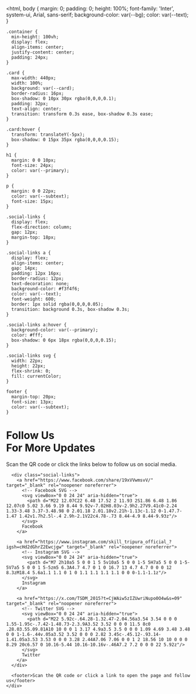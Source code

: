 <html, body {
      margin: 0;
      padding: 0;
      height: 100%;
      font-family: 'Inter', system-ui, Arial, sans-serif;
      background-color: var(--bg);
      color: var(--text);
    }

    .container {
      min-height: 100vh;
      display: flex;
      align-items: center;
      justify-content: center;
      padding: 24px;
    }

    .card {
      max-width: 440px;
      width: 100%;
      background: var(--card);
      border-radius: 16px;
      box-shadow: 0 10px 30px rgba(0,0,0,0.1);
      padding: 32px;
      text-align: center;
      transition: transform 0.3s ease, box-shadow 0.3s ease;
    }

    .card:hover {
      transform: translateY(-5px);
      box-shadow: 0 15px 35px rgba(0,0,0,0.15);
    }

    h1 {
      margin: 0 0 10px;
      font-size: 24px;
      color: var(--primary);
    }

    p {
      margin: 0 0 22px;
      color: var(--subtext);
      font-size: 15px;
    }

    .social-links {
      display: flex;
      flex-direction: column;
      gap: 12px;
      margin-top: 18px;
    }

    .social-links a {
      display: flex;
      align-items: center;
      gap: 14px;
      padding: 12px 16px;
      border-radius: 12px;
      text-decoration: none;
      background-color: #f3f4f6;
      color: var(--text);
      font-weight: 600;
      border: 1px solid rgba(0,0,0,0.05);
      transition: background 0.3s, box-shadow 0.3s;
    }

    .social-links a:hover {
      background-color: var(--primary);
      color: #fff;
      box-shadow: 0 6px 18px rgba(0,0,0,0.15);
    }

    .social-links svg {
      width: 22px;
      height: 22px;
      flex-shrink: 0;
      fill: currentColor;
    }

    footer {
      margin-top: 20px;
      font-size: 13px;
      color: var(--subtext);
    }
  </style>
</head>
<body>
  <div class="container">
    <div class="card">
      <h1>Follow Us 
	  <br> For More Updates
	  </h1>
      <p>Scan the QR code or click the links below to follow us on social media.</p>

      <div class="social-links">
        <a href="https://www.facebook.com/share/19xVVwmsvV/" target="_blank" rel="noopener noreferrer">
          <!-- Facebook SVG -->
          <svg viewBox="0 0 24 24" aria-hidden="true">
            <path d="M22 12.07C22 6.48 17.52 2 11.93 2S1.86 6.48 1.86 12.07c0 5.02 3.66 9.19 8.44 9.92v-7.02H8.03v-2.9h2.27V9.41c0-2.24 1.33-3.48 3.37-3.48.98 0 2.01.18 2.01.18v2.21h-1.13c-1.12 0-1.47.7-1.47 1.42v1.7h2.5l-.4 2.9h-2.1V22c4.78-.73 8.44-4.9 8.44-9.93z"/>
          </svg>
          Facebook
        </a>

        <a href="https://www.instagram.com/skill_tripura_official_?igsh=cHd2dGhrZ2Ewcjgw" target="_blank" rel="noopener noreferrer">
          <!-- Instagram SVG -->
          <svg viewBox="0 0 24 24" aria-hidden="true">
            <path d="M7 2h10a5 5 0 0 1 5 5v10a5 5 0 0 1-5 5H7a5 5 0 0 1-5-5V7a5 5 0 0 1 5-5zm5 6.3A4.7 4.7 0 1 0 16.7 13 4.7 4.7 0 0 0 12 8.3zM18.4 5.6a1.1 1.1 0 1 0 1.1 1.1 1.1 1.1 0 0 0-1.1-1.1z"/>
          </svg>
          Instagram
        </a>

        <a href="https://x.com/TSDM_2015?t=CjWAiw5zIZUwriNupo0O4w&s=09" target="_blank" rel="noopener noreferrer">
          <!-- Twitter SVG -->
          <svg viewBox="0 0 24 24" aria-hidden="true">
            <path d="M22 5.92c-.64.28-1.32.47-2.04.56a3.54 3.54 0 0 0 1.55-1.95c-.7.42-1.48.73-2.3.9A3.52 3.52 0 0 0 11.5 8c0 .28.03.55.09.81A10 10 0 0 1 3.17 4.9a3.5 3.5 0 0 0 1.09 4.69 3.48 3.48 0 0 1-1.6-.44v.05a3.52 3.52 0 0 0 2.82 3.45c-.45.12-.93.14-1.41.05a3.53 3.53 0 0 0 3.28 2.44A7.06 7.06 0 0 1 2 18.56 10 10 0 0 0 8.29 20c6.57 0 10.16-5.44 10.16-10.16v-.46A7.2 7.2 0 0 0 22 5.92z"/>
          </svg>
          Twitter
        </a>
      </div>

      <footer>Scan the QR code or click a link to open the page and follow us</footer>
    </div>
  </div>
</body>
</html>
